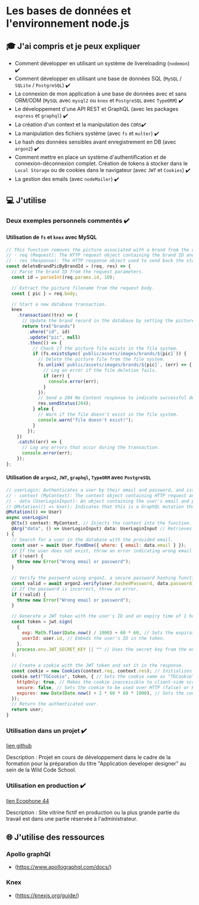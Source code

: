 # Les bases de données et l'environnement node.js

## 🎓 J'ai compris et je peux expliquer

- Comment développer en utilisant un système de livereloading (`nodemon`) ✔️
- Comment développer en utilisant une base de données SQL (`MySQL` / `SQLite` / `PostgreSQL`) ✔️
- La connexion de mon application à une base de données avec et sans ORM/ODM (`MySQL` avec `mysql2` ou `knex` et `PostgreSQL` avec `TypeORM`) ✔️
- Le développement d'une API REST et GraphQL (avec les packages `express` et `graphql`) ✔️
- La création d'un context et la manipulation des `CORS`✔️
- La manipulation des fichiers système (avec `fs` et `multer`) ✔️
- Le hash des données sensibles avant enregistrement en DB (avec `argon2`) ✔️
- Comment mettre en place un système d'authentification et de connexion-déconnexion complet. Création de tokens à stocker dans le `Local Storage` ou de cookies dans le navigateur (avec `JWT` et `Cookies`) ✔️
- La gestion des emails (avec `nodeMailer`) ✔️

## 💻 J'utilise

### Deux exemples personnels commentés ✔️

#### Utilisation de `fs` et `knex` avec MySQL

```javascript
// This function removes the picture associated with a brand from the database and file system.
// - req (Request): The HTTP request object containing the brand ID and picture information.
// - res (Response): The HTTP response object used to send back the status.
const deleteBrandPicByBrandId = (req, res) => {
  // Parse the brand ID from the request parameters.
  const id = parseInt(req.params.id, 10);

  // Extract the picture filename from the request body.
  const { pic } = req.body;

  // Start a new database transaction.
  knex
    .transaction((trx) => {
      // Update the brand record in the database by setting the picture field to null.
      return trx("brands")
        .where("id", id)
        .update("pic", null)
        .then(() => {
          // Check if the picture file exists in the file system.
          if (fs.existsSync(`public/assets/images/brands/${pic}`)) {
            // Delete the picture file from the file system.
            fs.unlink(`public/assets/images/brands/${pic}`, (err) => {
              // Log an error if the file deletion fails.
              if (err) {
                console.error(err);
              }
            });
            // Send a 204 No Content response to indicate successful deletion.
            res.sendStatus(204);
          } else {
            // Warn if the file doesn't exist in the file system.
            console.warn("file doesn't exist!");
          }
        });
    })
    .catch((err) => {
      // Log any errors that occur during the transaction.
      console.error(err);
    });
};
```

#### Utilisation de `argon2`, `JWT`, `graphql`, `TypeORM` avec `PostgreSQL`

```javascript
// userLogin: Authenticates a user by their email and password, and issues a JWT token if successful.
// - context (MyContext): The context object containing HTTP request and response objects.
// - data (UserLoginInput): An object containing the user's email and password.
// @Mutation(() => User): Indicates that this is a GraphQL mutation that returns a User object.
@Mutation(() => User)
async userLogin(
  @Ctx() context: MyContext, // Injects the context into the function.
  @Arg("data", () => UserLoginInput) data: UserLoginInput // Retrieves and validates the user login data from the GraphQL arguments.
) {
  // Search for a user in the database with the provided email.
  const user = await User.findOne({ where: { email: data.email } });
  // If the user does not exist, throw an error indicating wrong email or password.
  if (!user) {
    throw new Error("Wrong email or password");
  }

  // Verify the password using argon2, a secure password hashing function.
  const valid = await argon2.verify(user.hashedPassword, data.password);
  // If the password is incorrect, throw an error.
  if (!valid) {
    throw new Error("Wrong email or password");
  }

  // Generate a JWT token with the user's ID and an expiry time of 1 hour.
  const token = jwt.sign(
    {
      exp: Math.floor(Date.now() / 1000) + 60 * 60, // Sets the expiration time of the token.
      userId: user.id, // Embeds the user's ID in the token.
    },
    process.env.JWT_SECRET_KEY || "" // Uses the secret key from the environment variables.
  );

  // Create a cookie with the JWT token and set it in the response.
  const cookie = new Cookies(context.req, context.res); // Initializes a new cookie instance.
  cookie.set("TGCookie", token, { // Sets the cookie name as "TGCookie" with the generated token.
    httpOnly: true, // Makes the cookie inaccessible to client-side scripts for security.
    secure: false, // Sets the cookie to be used over HTTP (false) or HTTPS (true).
    expires: new Date(Date.now() + 2 * 60 * 60 * 1000), // Sets the cookie to expire in 2 hours.
  });
  // Return the authenticated user.
  return user;
}
```

### Utilisation dans un projet ✔️

[lien github](https://github.com/Megakrash/the-good-corner/tree/main)

Description : Projet en cours de développement dans le cadre de la formation pour la préparation du titre "Application developer designer" au sein de la Wild Code School.

### Utilisation en production ✔️

[lien Ecophone 44](https://ecophone44.megakrash.com/)

Description : Site vitrine fictif en production ou la plus grande partie du travail est dans une partie réservée à l'administrateur.

## 🌐 J'utilise des ressources

### Apollo graphQl

- (https://www.apollographql.com/docs/)

### Knex

- (https://knexjs.org/guide/)
